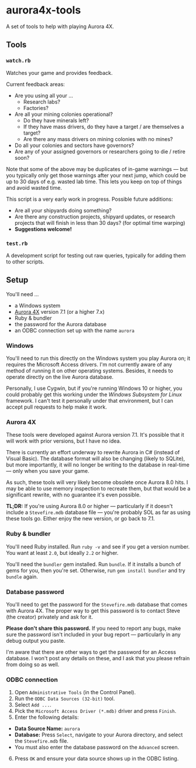 # aurora4x-tools

A set of tools to help with playing Aurora 4X.

## Tools

### `watch.rb`

Watches your game and provides feedback.

Current feedback areas:

* Are you using all your …
  * Research labs?
  * Factories?
* Are all your mining colonies operational?
  * Do they have minerals left?
  * If they have mass drivers, do they have a target / are themselves a target?
  * Are there any mass drivers on mining colonies with no mines?
* Do all your colonies and sectors have governors?
* Are any of your assigned governors or researchers going to die / retire soon?

Note that some of the above may be duplicates of in-game warnings — but you typically only get those warnings after your next jump, which could be up to 30 days of e.g. wasted lab time.  This lets you keep on top of things and avoid wasted time.

This script is a very early work in progress.  Possible future additions:

* Are all your shipyards doing something?
* Are there any construction projects, shipyard updates, or research projects that will finish in less than 30 days?  (for optimal time warping)
* **Suggestions welcome!**

### `test.rb`

A development script for testing out raw queries, typically for adding them to other scripts.

## Setup

You'll need …

* a Windows system
* [Aurora 4X](http://aurorawiki.pentarch.org/) version 7.1 (or a higher 7.x)
* Ruby & bundler
* the password for the Aurora database
* an ODBC connection set up with the name `aurora`

### Windows

You'll need to run this directly on the Windows system you play Aurora on; it requires the Microsoft Access drivers.  I'm not currently aware of any method of running it on other operating systems.  Besides, it needs to operate directly on the live Aurora database.

Personally, I use Cygwin, but if you're running Windows 10 or higher, you could probably get this working under the *Windows Subsystem for Linux* framework.  I can't test it personally under that environment, but I can accept pull requests to help make it work.

### Aurora 4X

These tools were developed against Aurora version 7.1.  It's possible that it will work with prior versions, but I have no idea.

There is currently an effort underway to rewrite Aurora in C# (instead of Visual Basic).  The database format will also be changing (likely to SQLite), but more importantly, it will no longer be writing to the database in real-time — only when you save your game.

As such, these tools will very likely become obsolete once Aurora 8.0 hits.  I may be able to use memory inspection to recreate them, but that would be a significant rewrite, with no guarantee it's even possible.

**TL;DR:** If you're using Aurora 8.0 or higher — particularly if it doesn't include a `Stevefire.mdb` database file — you're probably SOL as far as using these tools go.  Either enjoy the new version, or go back to 7.1.

### Ruby & bundler

You'll need Ruby installed.  Run `ruby -v` and see if you get a version number.  You want at least `2.0`, but ideally `2.2` or higher.

You'll need the `bundler` gem installed.  Run `bundle`.  If it installs a bunch of gems for you, then you're set.  Otherwise, run `gem install bundler` and try `bundle` again.

### Database password

You'll need to get the password for the `Stevefire.mdb` database that comes with Aurora 4X.  The proper way to get this password is to contact Steve (the creator) privately and ask for it.

**Please don't share this password.**  If you need to report any bugs, make sure the password isn't included in your bug report — particularly in any debug output you paste.

I'm aware that there are other ways to get the password for an Access database.  I won't post any details on these, and I ask that you please refrain from doing so as well.

### ODBC connection

1. Open `Administrative Tools` (in the Control Panel).
2. Run the `ODBC Data Sources (32-bit)` tool.
3. Select `Add ...`.
4. Pick the `Microsoft Access Driver (*.mdb)` driver and press `Finish`.
5. Enter the following details:
  * **Data Source Name:** `aurora`
  * **Database:** Press `Select`, navigate to your Aurora directory, and select the `Stevefire.mdb` file.
  * You must also enter the database password on the `Advanced` screen.
6. Press `OK` and ensure your data source shows up in the ODBC listing.
